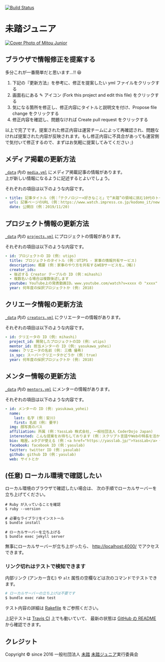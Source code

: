[![Build Status](https://travis-ci.org/mitou/jr.mitou.org.svg?branch=master)](https://travis-ci.org/mitou/jr.mitou.org)

# 未踏ジュニア
[![Cover Photo of Mitou Junior](https://jr.mitou.org/assets/img/mitoujr_cover.png)](https://jr.mitou.org/)

## ブラウザで情報修正を提案する

多分これが一番簡単だと思います...!! 😆

1. 下記の『更新方法』を参考に、修正を提案したい yml ファイルをクリックする
2. 画面右にある ✎ アイコン (Fork this project and edit this file) をクリックする
3. 気になる箇所を修正し、修正内容にタイトルと説明文を付け、Propose file change をクリックする
4. 修正内容を確認し、問題なければ Create pull request をクリックする

以上で完了です。提案された修正内容は運営チームによって再確認され、問題なければ提案された内容が反映されます。もし修正内容に不具合があっても運営側で気付いて修正するので、まずはお気軽に提案してみてください ;)


## メディア掲載の更新方法
[`_data`](https://github.com/mitou/jr.mitou.org/tree/master/_data) 内の [`media.yml`](https://github.com/mitou/jr.mitou.org/blob/master/_data/media.yml) にメディア掲載記事の情報があります。  
上が新しい情報になるように記述するとよいでしょう。

それぞれの項目は以下のような内容です。
```yml
- title: 記事タイトル (例：「テクノロジー×好きなこと」で“未踏”の領域に挑む10代のトップクリエーターたち (こどもとIT))
  url: 記事ページのURL (例：https://www.watch.impress.co.jp/kodomo_it/news/1219499.html)
  date: 公開日 (例：2019/11/20)
```

## プロジェクト情報の更新方法
[`_data`](https://github.com/mitou/jr.mitou.org/tree/master/_data) 内の [`projects.yml`](https://github.com/mitou/jr.mitou.org/blob/master/_data/projects.yml) にプロジェクトの情報があります。

それぞれの項目は以下のような内容です。
```yml
- id: プロジェクトの ID (例: utips)
  title: プロジェクトのタイトル (例：UTIPS - 家事の情報共有サービス)
  description: 概要 (例：家事のやり方を共有するWEBサービスを…（略）)
  creator_ids:
  - 後述する Creator テーブルの ID (例：mihashi)
  - 複数名いる場合は複数後述します
  youtube: YouTube上の発表動画ID。www.youtube.com/watch?v=xxxx の "xxxx" 部分。(例: t8kpeE_sNB0)
  year: 何年度の採択プロジェクトか (例: 2018)
```

## クリエータ情報の更新方法
[`_data`](https://github.com/mitou/jr.mitou.org/tree/master/_data) 内の [`creators.yml`](https://github.com/mitou/jr.mitou.org/blob/master/_data/creators.yml) にクリエーターの情報があります。  

それぞれの項目は以下のような内容です。
```yml
- id: クリエータの ID (例: mihashi)
  project_id: 開発したプロジェクトのID (例: utips)
  mentor_id: 担当メンターの ID (例: yasukawa_yohei)
  name: クリエータの名前 (例: 三橋 優希)
  is_spc: スーパークリエータかどうか (例：true)
  year: 何年度の採択プロジェクトか (例: 2018)
```

## メンター情報の更新方法
[`_data`](https://github.com/mitou/jr.mitou.org/tree/master/_data) 内の [`mentors.yml`](https://github.com/mitou/jr.mitou.org/blob/master/_data/mentors.yml) にメンターの情報があります。 

それぞれの項目は以下のような内容です。
```yml
- id: メンターの ID (例: yasukawa_yohei)
  name:
    last: 名字 (例：安川)
    first: 名前 (例: 要平)
  img: 顔写真のパス
  affiliation: 所属 (例：YassLab 株式会社, 一般社団法人 CoderDojo Japan)
  interested: こんな提案をお待ちしております (例：スクリプト言語やWebの特長を活かした…（略）)
  bio: 略歴。aタグが使える (例：<a href="https://yasslab.jp/">YassLab</a> 代表取締役…（略）)
  facebook: facebook ID (例：yasulab)
  twitter: twitter ID (例：yasulab)
  github: github ID (例：yasulab)
  web: サイトとか
```

## (任意) ローカル環境で確認したい

ローカル環境のブラウザで確認したい場合は、
次の手順でローカルサーバーを立ち上げてください。

```
# Ruby が入っていることを確認
$ ruby --version

# 必要なライブラリをインストール
$ bundle install

# ローカルサーバーを立ち上げる
$ bundle exec jekyll server
```

無事にローカルサーバーが立ち上がったら、
[http://localhost:4000/](http://localhost:4000/) でアクセスできます。

### リンク切れはテストで検知できます

内部リンク (アンカー含む) や `alt` 属性の空欄などは次のコマンドでテストできます。

```bash
# ローカルサーバーの立ち上げは不要です
$ bundle exec rake test
```

テスト内容の詳細は [Rakefile](https://github.com/mitou/jr.mitou.org/blob/master/Rakefile) をご参照ください。

上記テストは [Travis CI](https://travis-ci.org/mitou/jr.mitou.org) 上でも動いていて、
最新の状態は [GitHub の README](https://github.com/mitou/jr.mitou.org#readme) から確認できます。


## クレジット

Copyright &copy; since 2016
一般社団法人 [未踏](https://www.mitou.org/)
[未踏ジュニア](https://jr.mitou.org/)実行委員会 
